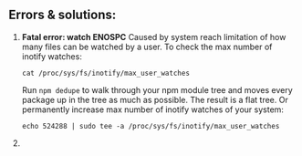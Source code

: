 ## Errors & solutions:
1. __Fatal error: watch ENOSPC__
	Caused by system reach limitation of how many files can be watched by a user.
	To check the max number of inotify watches:
	```
	cat /proc/sys/fs/inotify/max_user_watches
	```
	Run `npm dedupe` to walk through your npm module tree and moves every package up in the tree as much as possible. The result is a flat tree.
	Or permanently increase max number of inotify watches of your system:
	```
	echo 524288 | sudo tee -a /proc/sys/fs/inotify/max_user_watches
	```
2.
